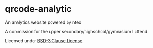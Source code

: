 # qrcode-analytic

An analytics website powered by [ntex](https://ntex.rs)

A commission for the upper secondary/highschool/gymnasium I attend.

Licensed under [BSD-3 Clause License](https://github.com/h4rldev/qrcode-analytic/blob/master/LICENSE)
